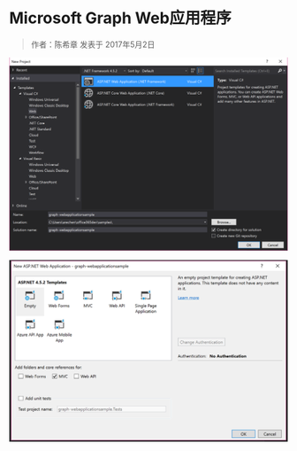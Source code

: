 # Microsoft Graph Web应用程序
> 作者：陈希章 发表于 2017年5月2日




![](images/graph-web-createproject.PNG)

![](images/graph-web-projecttemplate.PNG)
